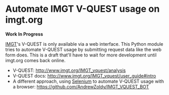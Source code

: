 # Automate IMGT V-QUEST usage on imgt.org

**Work In Progress**

[IMGT](http://imgt.org)'s V-QUEST is only available via a web interface.  This
Python module tries to automate V-QUEST usage by submitting request data like
the web form does.  This is a draft that'll have to wait for more development
until imgt.org comes back online.

 * V-QUEST: <http://www.imgt.org/IMGT_vquest/analysis>
 * V-QUEST docs: <http://www.imgt.org/IMGT_vquest/user_guide#intro>
 * A different approach, using [Selenium](https://www.selenium.dev/) to automate V-QUEST usage with a browser: <https://github.com/AndrewZoldy/IMGT_VQUEST_BOT>
